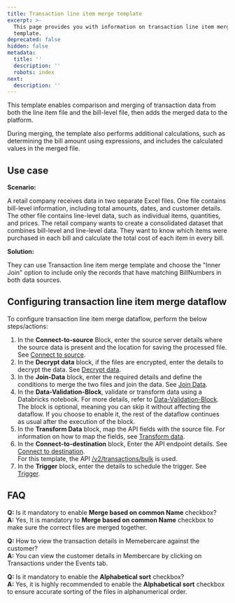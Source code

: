 ```yaml
---
title: Transaction line item merge template
excerpt: >-
  This page provides you with information on transaction line item merge
  template.
deprecated: false
hidden: false
metadata:
  title: ''
  description: ''
  robots: index
next:
  description: ''
---
```

This template enables comparison and merging of transaction data from both the line item file and the bill-level file, then adds the merged data to the platform.

During merging, the template also performs additional calculations, such as determining the bill amount using expressions, and includes the calculated values in the merged file.

## Use case

**Scenario:**

A retail company receives data in two separate Excel files. One file contains bill-level information, including total amounts, dates, and customer details. The other file contains line-level data, such as individual items, quantities, and prices. The retail company wants to create a consolidated dataset that combines bill-level and line-level data. They want to know which items were purchased in each bill and calculate the total cost of each item in every bill. 

**Solution:**

They can use Transaction line item merge template and choose the "Inner Join" option to include only the records that have matching BillNumbers in both data sources.

## Configuring transaction line item merge dataflow

To configure transaction line item merge dataflow, perform the below steps/actions:

1. In the **Connect-to-source** <Glossary>Block</Glossary>, enter the source server details where the source data is present and the location for saving the processed file. See [Connect to source](https://docs.capillarytech.com/docs/configure-actions#connect-to-source).
2. In the **Decrypt data** block, if the files are encrypted, enter the details to decrypt the data. See [Decrypt data](https://docs.capillarytech.com/docs/configure-actions#decrypt-data).
3. In the **Join-Data** block, enter the required details and define the conditions to merge the two files and join the data. See [Join Data](https://docs.capillarytech.com/docs/configure-actions#join-data).
4. In the **Data-Validation-Block**, validate or transform data using a Databricks notebook. For more details, refer to [Data-Validation-Block](https://docs.capillarytech.com/docs/data-validation-block). The block is optional, meaning you can skip it without affecting the dataflow. If you choose to enable it, the rest of the dataflow continues as usual after the execution of the block.
5. In the **Transform Data** block, map the API fields with the source file. For information on how to map the fields, see [Transform data](https://docs.capillarytech.com/docs/configure-actions#transform-data). 
6. In the **Connect-to-destination** block, Enter the API endpoint details. See [Connect to destination](https://docs.capillarytech.com/docs/configure-actions#connect-to-destination).\
   For this template, the API  [/v2/transactions/bulk](https://docs.capillarytech.com/reference/addreturn-transaction-bulk) is used.
7. In the **Trigger** block, enter the details to schedule the trigger. See [Trigger](https://docs.capillarytech.com/docs/trigger).

## FAQ

**Q:** Is it mandatory to enable **Merge based on common Name** checkbox?\
**A:** Yes, It is mandatory to **Merge based on common Name** checkbox to make sure the correct files are merged together.

**Q:** How to view the transaction details in Memebercare against the customer?\
**A:** You can view the customer details in Membercare by clicking on Transactions under the Events tab.

**Q:** Is it mandatory to enable the **Alphabetical sort** checkbox?\
**A:** Yes, it is highly recommended to enable the **Alphabetical sort** checkbox to ensure accurate sorting of the files in alphanumerical order.

